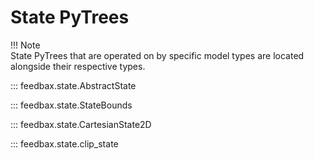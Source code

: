 # State PyTrees

!!! Note    
    State PyTrees that are operated on by specific model types are located alongside their respective types.

::: feedbax.state.AbstractState

::: feedbax.state.StateBounds

::: feedbax.state.CartesianState2D

::: feedbax.state.clip_state
